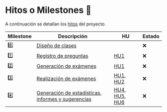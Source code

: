 # Hitos o Milestones 🚩

A continuación se detallan los [hitos](https://github.com/edusegrich/OpoTests/milestones) del proyecto.  
  
Milestone | Descripción | HU | Estado
----------|-------------|----|-------
0️⃣ | [Diseño de clases](https://github.com/edusegrich/OpoTests/milestone/1) |  | ❌
1️⃣ | [Registro de preguntas](https://github.com/edusegrich/OpoTests/milestone/2) | [HU1](https://github.com/edusegrich/OpoTests/issues/2) | ❌
2️⃣ | [Generación de exámenes](https://github.com/edusegrich/OpoTests/milestone/3) | [HU1](https://github.com/edusegrich/OpoTests/issues/2) | ❌
3️⃣ | [Realización de exámenes](https://github.com/edusegrich/OpoTests/milestone/4) | [HU1](https://github.com/edusegrich/OpoTests/issues/2), [HU2](https://github.com/edusegrich/OpoTests/issues/3) | ❌
4️⃣ | [Generación de estadísticas, informes y sugerencias](https://github.com/edusegrich/OpoTests/milestone/5) | [HU4](https://github.com/edusegrich/OpoTests/issues/7), [HU5](https://github.com/edusegrich/OpoTests/issues/8), [HU6](https://github.com/edusegrich/OpoTests/issues/9) | ❌
